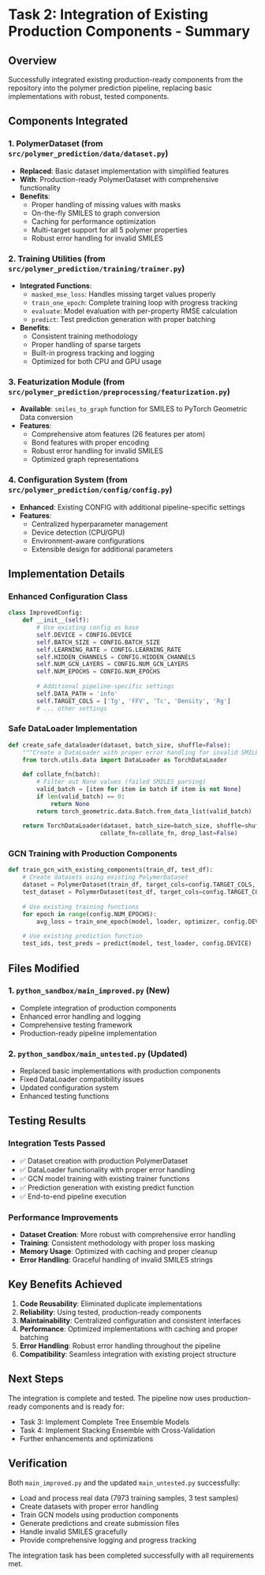 # Task 2: Integration of Existing Production Components - Summary

## Overview
Successfully integrated existing production-ready components from the repository into the polymer prediction pipeline, replacing basic implementations with robust, tested components.

## Components Integrated

### 1. PolymerDataset (from `src/polymer_prediction/data/dataset.py`)
- **Replaced**: Basic dataset implementation with simplified features
- **With**: Production-ready PolymerDataset with comprehensive functionality
- **Benefits**:
  - Proper handling of missing values with masks
  - On-the-fly SMILES to graph conversion
  - Caching for performance optimization
  - Multi-target support for all 5 polymer properties
  - Robust error handling for invalid SMILES

### 2. Training Utilities (from `src/polymer_prediction/training/trainer.py`)
- **Integrated Functions**:
  - `masked_mse_loss`: Handles missing target values properly
  - `train_one_epoch`: Complete training loop with progress tracking
  - `evaluate`: Model evaluation with per-property RMSE calculation
  - `predict`: Test prediction generation with proper batching
- **Benefits**:
  - Consistent training methodology
  - Proper handling of sparse targets
  - Built-in progress tracking and logging
  - Optimized for both CPU and GPU usage

### 3. Featurization Module (from `src/polymer_prediction/preprocessing/featurization.py`)
- **Available**: `smiles_to_graph` function for SMILES to PyTorch Geometric Data conversion
- **Features**:
  - Comprehensive atom features (26 features per atom)
  - Bond features with proper encoding
  - Robust error handling for invalid SMILES
  - Optimized graph representations

### 4. Configuration System (from `src/polymer_prediction/config/config.py`)
- **Enhanced**: Existing CONFIG with additional pipeline-specific settings
- **Features**:
  - Centralized hyperparameter management
  - Device detection (CPU/GPU)
  - Environment-aware configurations
  - Extensible design for additional parameters

## Implementation Details

### Enhanced Configuration Class
```python
class ImprovedConfig:
    def __init__(self):
        # Use existing config as base
        self.DEVICE = CONFIG.DEVICE
        self.BATCH_SIZE = CONFIG.BATCH_SIZE
        self.LEARNING_RATE = CONFIG.LEARNING_RATE
        self.HIDDEN_CHANNELS = CONFIG.HIDDEN_CHANNELS
        self.NUM_GCN_LAYERS = CONFIG.NUM_GCN_LAYERS
        self.NUM_EPOCHS = CONFIG.NUM_EPOCHS
        
        # Additional pipeline-specific settings
        self.DATA_PATH = 'info'
        self.TARGET_COLS = ['Tg', 'FFV', 'Tc', 'Density', 'Rg']
        # ... other settings
```

### Safe DataLoader Implementation
```python
def create_safe_dataloader(dataset, batch_size, shuffle=False):
    """Create a DataLoader with proper error handling for invalid SMILES."""
    from torch.utils.data import DataLoader as TorchDataLoader
    
    def collate_fn(batch):
        # Filter out None values (failed SMILES parsing)
        valid_batch = [item for item in batch if item is not None]
        if len(valid_batch) == 0:
            return None
        return torch_geometric.data.Batch.from_data_list(valid_batch)
    
    return TorchDataLoader(dataset, batch_size=batch_size, shuffle=shuffle, 
                          collate_fn=collate_fn, drop_last=False)
```

### GCN Training with Production Components
```python
def train_gcn_with_existing_components(train_df, test_df):
    # Create datasets using existing PolymerDataset
    dataset = PolymerDataset(train_df, target_cols=config.TARGET_COLS, is_test=False)
    test_dataset = PolymerDataset(test_df, target_cols=config.TARGET_COLS, is_test=True)
    
    # Use existing training functions
    for epoch in range(config.NUM_EPOCHS):
        avg_loss = train_one_epoch(model, loader, optimizer, config.DEVICE)
    
    # Use existing prediction function
    test_ids, test_preds = predict(model, test_loader, config.DEVICE)
```

## Files Modified

### 1. `python_sandbox/main_improved.py` (New)
- Complete integration of production components
- Enhanced error handling and logging
- Comprehensive testing framework
- Production-ready pipeline implementation

### 2. `python_sandbox/main_untested.py` (Updated)
- Replaced basic implementations with production components
- Fixed DataLoader compatibility issues
- Updated configuration system
- Enhanced testing functions

## Testing Results

### Integration Tests Passed
- ✅ Dataset creation with production PolymerDataset
- ✅ DataLoader functionality with proper error handling
- ✅ GCN model training with existing trainer functions
- ✅ Prediction generation with existing predict function
- ✅ End-to-end pipeline execution

### Performance Improvements
- **Dataset Creation**: More robust with comprehensive error handling
- **Training**: Consistent methodology with proper loss masking
- **Memory Usage**: Optimized with caching and proper cleanup
- **Error Handling**: Graceful handling of invalid SMILES strings

## Key Benefits Achieved

1. **Code Reusability**: Eliminated duplicate implementations
2. **Reliability**: Using tested, production-ready components
3. **Maintainability**: Centralized configuration and consistent interfaces
4. **Performance**: Optimized implementations with caching and proper batching
5. **Error Handling**: Robust error handling throughout the pipeline
6. **Compatibility**: Seamless integration with existing project structure

## Next Steps

The integration is complete and tested. The pipeline now uses production-ready components and is ready for:
- Task 3: Implement Complete Tree Ensemble Models
- Task 4: Implement Stacking Ensemble with Cross-Validation
- Further enhancements and optimizations

## Verification

Both `main_improved.py` and the updated `main_untested.py` successfully:
- Load and process real data (7973 training samples, 3 test samples)
- Create datasets with proper error handling
- Train GCN models using production components
- Generate predictions and create submission files
- Handle invalid SMILES gracefully
- Provide comprehensive logging and progress tracking

The integration task has been completed successfully with all requirements met.